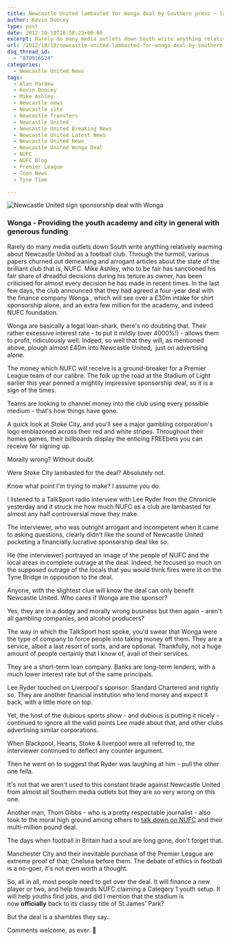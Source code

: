 ```yaml
---
title: Newcastle United lambasted for Wonga deal by Southern press – laughable
author: Kevin Doocey
type: post
date: 2012-10-10T16:58:23+00:00
excerpt: Rarely do many media outlets down South write anything relatively warming about Newcastle United as a football club. Through the turmoil, various papers churned out demeaning and arrogant articles about the state of the brilliant club that is..
url: /2012/10/10/newcastle-united-lambasted-for-wonga-deal-by-southern-press-laughable/
dsq_thread_id:
  - "879916524"
categories:
  - Newcastle United News
tags:
  - Alan Pardew
  - Kevin Doocey
  - Mike Ashley
  - Newcastle news
  - Newcastle site
  - Newcastle Transfers
  - Newcastle United
  - Newcastle United Breaking News
  - Newcastle United Latest News
  - Newcastle United News
  - Newcastle United Wonga Deal
  - NUFC
  - NUFC Blog
  - Premier League
  - Toon News
  - Tyne Time

---
```

![Newcastle United sign sponsorship deal with Wonga](http://www.tynetime.com/wp-content/uploads/2012/10/Newcastle-United-Wonga.gif "Newcastle-United-Wonga")

### Wonga - Providing the youth academy and city in general with generous funding

Rarely do many media outlets down South write anything relatively warming about Newcastle United as a football club. Through the turmoil, various papers churned out demeaning and arrogant articles about the state of the brilliant club that is, NUFC. Mike Ashley, who to be fair has sanctioned his fair share of dreadful decisions during his tenure as owner, has been criticised for almost every decision he has made in recent times. In the last few days, the club announced that they had agreed a four-year deal with the finance company Wonga , which will see over a £30m intake for shirt sponsorship alone, and an extra few million for the academy, and indeed NUFC foundation.

Wonga are basically a legal loan-shark, there's no doubting that. Their rather excessive interest rate - to put it mildly (over 4000%!) - allows them to profit, ridiculously well. Indeed, so well that they will, as mentioned above, plough almost £40m into Newcastle United,  just on advertising alone.

The money which NUFC will receive is a ground-breaker for a Premier League team of our calibre. The folk up the road at the Stadium of Light earlier this year penned a mightily impressive sponsorship deal, so it is a sign of the times.

Teams are looking to channel money into the club using every possible medium - that's how things have gone.

A quick look at Stoke City, and you'll see a major gambling corporation's logo emblazoned across their red and white stripes. Throughout their homes games, their billboards display the enticing FREEbets you can receive for signing up.

Morally wrong? Without doubt.

Were Stoke City lambasted for the deal? Absolutely not.

Know what point I'm trying to make? I assume you do.

I listened to a TalkSport radio interview with Lee Ryder from the Chronicle yesterday and it struck me how much NUFC as a club are lambasted for almost any half controversial move they make.

The interviewer, who was outright arrogant and incompetent when it came to asking questions, clearly didn't like the sound of Newcastle United pocketing a financially lucrative sponsorship deal like so.

He (the interviewer) portrayed an image of the people of NUFC and the local areas in complete outrage at the deal. Indeed, he focused so much on the supposed outrage of the locals that you would think fires were lit on the Tyne Bridge in opposition to the deal.

Anyone, with the slightest clue will know the deal can only benefit Newcastle United. Who cares if Wonga are the sponsor?

Yes, they are in a dodgy and morally wrong business but then again - aren't all gambling companies, and alcohol producers?

The way in which the TalkSport host spoke, you'd swear that Wonga were the type of company to force people into taking money off them. They are a service, albeit a last resort of sorts, and are optional. Thankfully, not a huge amount of people certainly that I know of, avail of their services.

They are a short-term loan company. Banks are long-term lenders, with a much lower interest rate but of the same principals.

Lee Ryder touched on Liverpool's sponsor: Standard Chartered and rightly so. They are another financial institution who lend money and expect it back, with a little more on top.

Yet, the host of the dubious sports show - and dubious is putting it nicely - continued to ignore all the valid points Lee made about that, and other clubs advertising similar corporations.

When Blackpool, Hearts, Stoke & liverpool were all referred to, the interviewer continued to deflect any counter argument.

Then he went on to suggest that Ryder was laughing at him - pull the other one fella.

It's not that we aren't used to this constant tirade against Newcastle United from almost all Southern media outlets but they are so very wrong on this one.

Another man, Thom Gibbs - who is a pretty respectable journalist - also took to the moral high ground among others to [talk down on NUFC][1] and their multi-million pound deal.

The days when football in Britain had a soul are long gone, don't forget that.

Manchester City and their inevitable purchase of the Premier League are extreme proof of that; Chelsea before them. The debate of ethics in football is a no-goer, it's not even worth a thought.

So, all in all, most people need to get over the deal. It will finance a new player or two, and help towards NUFC claiming a Category 1 youth setup. It will help youths find jobs, and did I mention that the stadium is now **officially** back to its classy title of St.James' Park?

But the deal is a shambles they say..

Comments welcome, as ever. 🙂

 [1]: http://www.telegraph.co.uk/sport/football/teams/newcastle-united/9596416/Newcastle-Uniteds-Wonga-sponsorship-speaks-volumes-about-football-and-Mike-Ashley.html
